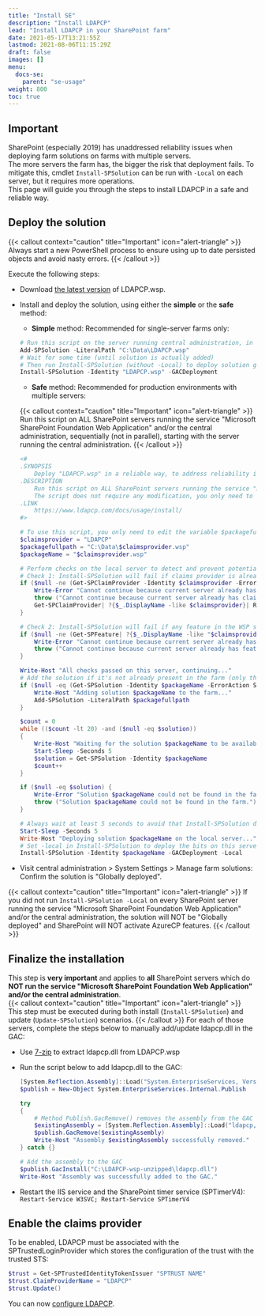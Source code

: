 ```yaml
---
title: "Install SE"
description: "Install LDAPCP"
lead: "Install LDAPCP in your SharePoint farm"
date: 2021-05-17T13:21:55Z
lastmod: 2021-08-06T11:15:29Z
draft: false
images: []
menu: 
  docs-se:
    parent: "se-usage"
weight: 800
toc: true
---
```


## Important

SharePoint (especially 2019) has unaddressed reliability issues when deploying farm solutions on farms with multiple servers.  
The more servers the farm has, the bigger the risk that deployment fails. To mitigate this, cmdlet `Install-SPSolution` can be run with `-Local` on each server, but it requires more operations.  
This page will guide you through the steps to install LDAPCP in a safe and reliable way.

## Deploy the solution

{{< callout context="caution" title="Important" icon="alert-triangle" >}} Always start a new PowerShell process to ensure using up to date persisted objects and avoid nasty errors. {{< /callout >}}

Execute the following steps:

- Download [the latest version](https://github.com/Yvand/LDAPCP/releases/latest) of LDAPCP.wsp.
- Install and deploy the solution, using either the __simple__ or the __safe__ method:
  - __Simple__ method: Recommended for single-server farms only:

  ```powershell
  # Run this script on the server running central administration, in a new PowerShell process
  Add-SPSolution -LiteralPath "C:\Data\LDAPCP.wsp"
  # Wait for some time (until solution is actually added)
  # Then run Install-SPSolution (without -Local) to deploy solution globally (on all servers that run service "Microsoft SharePoint Foundation Web Application"):
  Install-SPSolution -Identity "LDAPCP.wsp" -GACDeployment
  ```
  
  - __Safe__ method: Recommended for production environments with multiple servers:
  
  {{< callout context="caution" title="Important" icon="alert-triangle" >}} Run this script on ALL SharePoint servers running the service \"Microsoft SharePoint Foundation Web Application\" and/or the central administration, sequentially (not in parallel), starting with the server running the central administration. {{< /callout >}}

  ```powershell
  <#
  .SYNOPSIS
      Deploy "LDAPCP.wsp" in a reliable way, to address reliability issues that may occur when deploying solutions in SharePoint (especially 2019) (and especially if there are many servers):
  .DESCRIPTION
      Run this script on ALL SharePoint servers running the service "Microsoft SharePoint Foundation Web Application" and/or the central administration, sequentially (not in parallel), starting with the server running the central administration.
      The script does not require any modification, you only need to set the variable $packagefullpath with the path to the solution file (used only on the 1st server)
  .LINK
      https://www.ldapcp.com/docs/usage/install/
  #>

  # To use this script, you only need to edit the variable $packagefullpath below
  $claimsprovider = "LDAPCP"
  $packagefullpath = "C:\Data\$claimsprovider.wsp"
  $packageName = "$claimsprovider.wsp"

  # Perform checks on the local server to detect and prevent potential problems
  # Check 1: Install-SPSolution will fail if claims provider is already installed on the current server
  if ($null -ne (Get-SPClaimProvider -Identity $claimsprovider -ErrorAction SilentlyContinue)) {
      Write-Error "Cannot continue because current server already has claims provider $claimsprovider, which will cause an error when running Install-SPSolution."
      throw ("Cannot continue because current server already has claims provider $claimsprovider, which will cause an error when running Install-SPSolution.")
      Get-SPClaimProvider| ?{$_.DisplayName -like $claimsprovider}| Remove-SPClaimProvider
  }

  # Check 2: Install-SPSolution will fail if any feature in the WSP solution is already installed on the current server
  if ($null -ne (Get-SPFeature| ?{$_.DisplayName -like "$claimsprovider*"})) {
      Write-Error "Cannot continue because current server already has features of $claimsprovider, Visit https://www.ldapcp.com/docs/help/fix-setup-issues/ to fix this."
      throw ("Cannot continue because current server already has features of $claimsprovider, Visit https://www.ldapcp.com/docs/help/fix-setup-issues/ to fix this.")
  }

  Write-Host "All checks passed on this server, continuing..."
  # Add the solution if it's not already present in the farm (only the 1st server will actually do this)
  if ($null -eq (Get-SPSolution -Identity $packageName -ErrorAction SilentlyContinue)) {
      Write-Host "Adding solution $packageName to the farm..."
      Add-SPSolution -LiteralPath $packagefullpath
  }

  $count = 0
  while (($count -lt 20) -and ($null -eq $solution))
  {
      Write-Host "Waiting for the solution $packageName to be available..."
      Start-Sleep -Seconds 5
      $solution = Get-SPSolution -Identity $packageName
      $count++
  }

  if ($null -eq $solution) {
      Write-Error "Solution $packageName could not be found in the farm."
      throw ("Solution $packageName could not be found in the farm.")
  }

  # Always wait at least 5 seconds to avoid that Install-SPSolution does not actually trigger deployment
  Start-Sleep -Seconds 5
  Write-Host "Deploying solution $packageName on the local server..."
  # Set -local in Install-SPSolution to deploy the bits on this server only and prevent reliability issues in SharePoint
  Install-SPSolution -Identity $packageName -GACDeployment -Local
  ```

- Visit central administration > System Settings > Manage farm solutions: Confirm the solution is "Globally deployed".

{{< callout context="caution" title="Important" icon="alert-triangle" >}} If you did not run `Install-SPSolution -Local` on every SharePoint server running the service \"Microsoft SharePoint Foundation Web Application\" and/or the central administration, the solution will NOT be \"Globally deployed\" and SharePoint will NOT activate AzureCP features. {{< /callout >}}

## Finalize the installation

This step is **very important** and applies to **all** SharePoint servers which do **NOT run the service "Microsoft SharePoint Foundation Web Application" and/or the central administration**.  
{{< callout context="caution" title="Important" icon="alert-triangle" >}} This step must be executed during both install (`Install-SPSolution`) and update (`Update-SPSolution`) scenarios. {{< /callout >}}
For each of those servers, complete the steps below to manually add/update ldapcp.dll in the GAC:

- Use [7-zip](https://www.7-zip.org/) to extract ldapcp.dll from LDAPCP.wsp
- Run the script below to add ldapcp.dll to the GAC:

  ```powershell
  [System.Reflection.Assembly]::Load("System.EnterpriseServices, Version=4.0.0.0, Culture=neutral, PublicKeyToken=b03f5f7f11d50a3a") | Out-Null
  $publish = New-Object System.EnterpriseServices.Internal.Publish

  try
  {
      # Method Publish.GacRemove() removes the assembly from the GAC if it exists (it is needed for update scenarios)
      $existingAssembly = [System.Reflection.Assembly]::Load("ldapcp, Version=1.0.0.0, Culture=neutral, PublicKeyToken=80be731bc1a1a740").Location
      $publish.GacRemove($existingAssembly)
      Write-Host "Assembly $existingAssembly successfully removed."
  } catch {}

  # Add the assembly to the GAC
  $publish.GacInstall("C:\LDAPCP-wsp-unzipped\ldapcp.dll")
  Write-Host "Assembly was successfully added to the GAC."
  ```

- Restart the IIS service and the SharePoint timer service (SPTimerV4):  
`Restart-Service W3SVC; Restart-Service SPTimerV4`

## Enable the claims provider

To be enabled, LDAPCP must be associated with the SPTrustedLoginProvider which stores the configuration of the trust with the trusted STS:

```powershell
$trust = Get-SPTrustedIdentityTokenIssuer "SPTRUST NAME"
$trust.ClaimProviderName = "LDAPCP"
$trust.Update()
```

You can now [configure LDAPCP]( ref "configuration" ).
